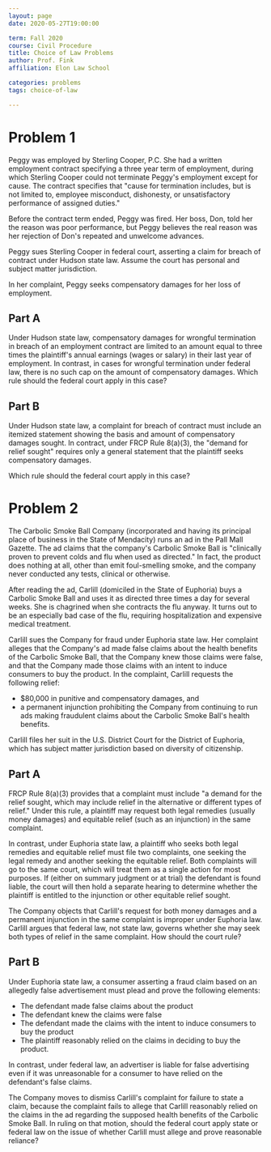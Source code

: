 ```yaml
---
layout: page 
date: 2020-05-27T19:00:00

term: Fall 2020
course: Civil Procedure 
title: Choice of Law Problems
author: Prof. Fink
affiliation: Elon Law School 

categories: problems 
tags: choice-of-law

---
```


# Problem 1

Peggy was employed by Sterling Cooper, P.C. She had a written employment contract specifying a three year term of employment, during which Sterling Cooper could not terminate Peggy's employment except for cause. The contract specifies that "cause for termination includes, but is not limited to, employee misconduct, dishonesty, or unsatisfactory performance of assigned duties." 

Before the contract term ended, Peggy was fired. Her boss, Don, told her the reason was poor performance, but Peggy believes the real reason was her rejection of Don's repeated and unwelcome advances. 

Peggy sues Sterling Cooper in federal court, asserting a claim for breach of contract under Hudson state law. Assume the court has personal and subject matter jurisdiction. 

In her complaint, Peggy seeks compensatory damages for her loss of employment. 

## Part A

Under Hudson state law, compensatory damages for wrongful termination in breach of an employment contract are limited to an amount equal to three times the plaintiff's annual earnings (wages or salary) in their last year of employment. In contrast, in cases for wrongful termination under federal law, there is no such cap on the amount of compensatory damages. Which rule should the federal court apply in this case? 

## Part B

Under Hudson state law, a complaint for breach of contract must include an itemized statement showing the basis and amount of compensatory damages sought. In contract, under FRCP Rule 8(a)(3), the "demand for relief sought" requires only a general statement that the plaintiff seeks compensatory damages. 

Which rule should the federal court apply in this case? 

# Problem 2

The Carbolic Smoke Ball Company (incorporated and having its principal place of business in the State of Mendacity) runs an ad in the Pall Mall Gazette. The ad claims that the company's Carbolic Smoke Ball is "clinically proven to prevent colds and flu when used as directed." In fact, the product does nothing at all, other than emit foul-smelling smoke, and the company never conducted any tests, clinical or otherwise. 

After reading the ad, Carlill (domiciled in the State of Euphoria) buys a Carbolic Smoke Ball and uses it as directed three times a day for several weeks. She is chagrined when she contracts the flu anyway. It turns out to be an especially bad case of the flu, requiring hospitalization and expensive medical treatment. 

Carlill sues the Company for fraud under Euphoria state law. Her complaint alleges that the Company's ad made false claims about the health benefits of the Carbolic Smoke Ball, that the Company knew those claims were false, and that the Company made those claims with an intent to induce consumers to buy the product. In the complaint, Carlill requests the following relief:  
- $80,000 in punitive and compensatory damages, and 
- a permanent injunction prohibiting the Company from continuing to run ads making fraudulent claims about the Carbolic Smoke Ball's health benefits.

Carlill files her suit in the U.S. District Court for the District of Euphoria, which has subject matter jurisdiction based on diversity of citizenship. 

## Part A

FRCP Rule 8(a)(3) provides that a complaint must include "a demand for the relief sought, which may include relief in the alternative or different types of relief." Under this rule, a plaintiff may request both legal remedies (usually money damages) and equitable relief (such as an injunction) in the same complaint. 

In contrast, under Euphoria state law, a plaintiff who seeks both legal remedies and equitable relief must file two complaints, one seeking the legal remedy and another seeking the equitable relief. Both complaints will go to the same court, which will treat them as a single action for most purposes. If (either on summary judgment or at trial) the defendant is found liable, the court will then hold a separate hearing to determine whether the plaintiff is entitled to the injunction or other equitable relief sought. 

The Company objects that Carlill's request for both money damages and a permanent injunction in the same complaint is improper under Euphoria law. Carlill argues that federal law, not state law, governs whether she may seek both types of relief in the same complaint. How should the court rule? 

## Part B

Under Euphoria state law, a consumer asserting a fraud claim based on an allegedly false advertisement must plead and prove the following elements:
- The defendant made false claims about the product
- The defendant knew the claims were false
- The defendant made the claims with the intent to induce consumers to buy the product
- The plaintiff reasonably relied on the claims in deciding to buy the product. 

In contrast, under federal law, an advertiser is liable for false advertising even if it was unreasonable for a consumer to have relied on the defendant's false claims. 

The Company moves to dismiss Carlill's complaint for failure to state a claim, because the complaint fails to allege that Carlill reasonably relied on the claims in the ad regarding the supposed health benefits of the Carbolic Smoke Ball. In ruling on that motion, should the federal court apply state or federal law on the issue of whether Carlill must allege and prove reasonable reliance? 